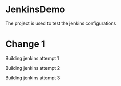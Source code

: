# JenkinsDemo

The project is used to test the jenkins configurations

# Change 1

Building jenkins attempt 1

Building jenkins attempt 2

Building jenkins attempt 3
